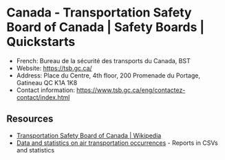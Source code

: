 # Canada - Transportation Safety Board of Canada | Safety Boards | Quickstarts
- French: Bureau de la sécurité des transports du Canada, BST
- Website: https://tsb.gc.ca/
- Address: Place du Centre, 4th floor, 200 Promenade du Portage, Gatineau QC  K1A 1K8
- Contact information: https://www.tsb.gc.ca/eng/contactez-contact/index.html

## Resources
- [Transportation Safety Board of Canada | Wikipedia](https://en.wikipedia.org/wiki/Transportation_Safety_Board_of_Canada)
- [Data and statistics on air transportation occurrences](https://www.tsb.gc.ca/eng/stats/aviation/index.html) - Reports in CSVs and statistics
